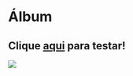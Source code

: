 # Álbum

## Clique [aqui](https://vitormenoli.github.io/projetos-reactjs/8_Relogio_Mundial/) para testar!

<img src="https://imgur.com/D4eYpgz.png">
